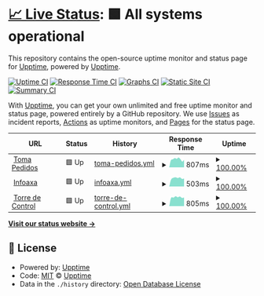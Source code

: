 # [📈 Live Status](https://demo.upptime.js.org): <!--live status--> **🟩 All systems operational**

This repository contains the open-source uptime monitor and status page for [Upptime](https://upptime.js.org), powered by [Upptime](https://github.com/upptime/upptime).

[![Uptime CI](https://github.com/RepositoriosDesarrolloAXA/uptime/workflows/Uptime%20CI/badge.svg)](https://github.com/RepositoriosDesarrolloAXA/uptime/actions?query=workflow%3A%22Uptime+CI%22)
[![Response Time CI](https://github.com/RepositoriosDesarrolloAXA/uptime/workflows/Response%20Time%20CI/badge.svg)](https://github.com/RepositoriosDesarrolloAXA/uptime/actions?query=workflow%3A%22Response+Time+CI%22)
[![Graphs CI](https://github.com/RepositoriosDesarrolloAXA/uptime/workflows/Graphs%20CI/badge.svg)](https://github.com/RepositoriosDesarrolloAXA/uptime/actions?query=workflow%3A%22Graphs+CI%22)
[![Static Site CI](https://github.com/RepositoriosDesarrolloAXA/uptime/workflows/Static%20Site%20CI/badge.svg)](https://github.com/RepositoriosDesarrolloAXA/uptime/actions?query=workflow%3A%22Static+Site+CI%22)
[![Summary CI](https://github.com/RepositoriosDesarrolloAXA/uptime/workflows/Summary%20CI/badge.svg)](https://github.com/RepositoriosDesarrolloAXA/uptime/actions?query=workflow%3A%22Summary+CI%22)

With [Upptime](https://upptime.js.org), you can get your own unlimited and free uptime monitor and status page, powered entirely by a GitHub repository. We use [Issues](https://github.com/upptime/upptime/issues) as incident reports, [Actions](https://github.com/RepositoriosDesarrolloAXA/uptime/actions) as uptime monitors, and [Pages](https://demo.upptime.js.org) for the status page.

<!--start: status pages-->
<!-- This summary is generated by Upptime (https://github.com/upptime/upptime) -->
<!-- Do not edit this manually, your changes will be overwritten -->
<!-- prettier-ignore -->
| URL | Status | History | Response Time | Uptime |
| --- | ------ | ------- | ------------- | ------ |
| <img alt="" src="https://icons.duckduckgo.com/ip3/pedidosaxa.com.ico" height="13"> [Toma Pedidos](https://pedidosaxa.com) | 🟩 Up | [toma-pedidos.yml](https://github.com/RepositoriosDesarrolloAXA/uptime/commits/HEAD/history/toma-pedidos.yml) | <details><summary><img alt="Response time graph" src="./graphs/toma-pedidos/response-time-week.png" height="20"> 807ms</summary><br><a href="https://demo.upptime.js.org/history/toma-pedidos"><img alt="Response time 935" src="https://img.shields.io/endpoint?url=https%3A%2F%2Fraw.githubusercontent.com%2FRepositoriosDesarrolloAXA%2Fuptime%2FHEAD%2Fapi%2Ftoma-pedidos%2Fresponse-time.json"></a><br><a href="https://demo.upptime.js.org/history/toma-pedidos"><img alt="24-hour response time 659" src="https://img.shields.io/endpoint?url=https%3A%2F%2Fraw.githubusercontent.com%2FRepositoriosDesarrolloAXA%2Fuptime%2FHEAD%2Fapi%2Ftoma-pedidos%2Fresponse-time-day.json"></a><br><a href="https://demo.upptime.js.org/history/toma-pedidos"><img alt="7-day response time 807" src="https://img.shields.io/endpoint?url=https%3A%2F%2Fraw.githubusercontent.com%2FRepositoriosDesarrolloAXA%2Fuptime%2FHEAD%2Fapi%2Ftoma-pedidos%2Fresponse-time-week.json"></a><br><a href="https://demo.upptime.js.org/history/toma-pedidos"><img alt="30-day response time 790" src="https://img.shields.io/endpoint?url=https%3A%2F%2Fraw.githubusercontent.com%2FRepositoriosDesarrolloAXA%2Fuptime%2FHEAD%2Fapi%2Ftoma-pedidos%2Fresponse-time-month.json"></a><br><a href="https://demo.upptime.js.org/history/toma-pedidos"><img alt="1-year response time 935" src="https://img.shields.io/endpoint?url=https%3A%2F%2Fraw.githubusercontent.com%2FRepositoriosDesarrolloAXA%2Fuptime%2FHEAD%2Fapi%2Ftoma-pedidos%2Fresponse-time-year.json"></a></details> | <details><summary><a href="https://demo.upptime.js.org/history/toma-pedidos">100.00%</a></summary><a href="https://demo.upptime.js.org/history/toma-pedidos"><img alt="All-time uptime 97.42%" src="https://img.shields.io/endpoint?url=https%3A%2F%2Fraw.githubusercontent.com%2FRepositoriosDesarrolloAXA%2Fuptime%2FHEAD%2Fapi%2Ftoma-pedidos%2Fuptime.json"></a><br><a href="https://demo.upptime.js.org/history/toma-pedidos"><img alt="24-hour uptime 100.00%" src="https://img.shields.io/endpoint?url=https%3A%2F%2Fraw.githubusercontent.com%2FRepositoriosDesarrolloAXA%2Fuptime%2FHEAD%2Fapi%2Ftoma-pedidos%2Fuptime-day.json"></a><br><a href="https://demo.upptime.js.org/history/toma-pedidos"><img alt="7-day uptime 100.00%" src="https://img.shields.io/endpoint?url=https%3A%2F%2Fraw.githubusercontent.com%2FRepositoriosDesarrolloAXA%2Fuptime%2FHEAD%2Fapi%2Ftoma-pedidos%2Fuptime-week.json"></a><br><a href="https://demo.upptime.js.org/history/toma-pedidos"><img alt="30-day uptime 100.00%" src="https://img.shields.io/endpoint?url=https%3A%2F%2Fraw.githubusercontent.com%2FRepositoriosDesarrolloAXA%2Fuptime%2FHEAD%2Fapi%2Ftoma-pedidos%2Fuptime-month.json"></a><br><a href="https://demo.upptime.js.org/history/toma-pedidos"><img alt="1-year uptime 97.42%" src="https://img.shields.io/endpoint?url=https%3A%2F%2Fraw.githubusercontent.com%2FRepositoriosDesarrolloAXA%2Fuptime%2FHEAD%2Fapi%2Ftoma-pedidos%2Fuptime-year.json"></a></details>
| <img alt="" src="https://icons.duckduckgo.com/ip3/infoaxa.com.co.ico" height="13"> [Infoaxa](https://infoaxa.com.co) | 🟩 Up | [infoaxa.yml](https://github.com/RepositoriosDesarrolloAXA/uptime/commits/HEAD/history/infoaxa.yml) | <details><summary><img alt="Response time graph" src="./graphs/infoaxa/response-time-week.png" height="20"> 503ms</summary><br><a href="https://demo.upptime.js.org/history/infoaxa"><img alt="Response time 469" src="https://img.shields.io/endpoint?url=https%3A%2F%2Fraw.githubusercontent.com%2FRepositoriosDesarrolloAXA%2Fuptime%2FHEAD%2Fapi%2Finfoaxa%2Fresponse-time.json"></a><br><a href="https://demo.upptime.js.org/history/infoaxa"><img alt="24-hour response time 479" src="https://img.shields.io/endpoint?url=https%3A%2F%2Fraw.githubusercontent.com%2FRepositoriosDesarrolloAXA%2Fuptime%2FHEAD%2Fapi%2Finfoaxa%2Fresponse-time-day.json"></a><br><a href="https://demo.upptime.js.org/history/infoaxa"><img alt="7-day response time 503" src="https://img.shields.io/endpoint?url=https%3A%2F%2Fraw.githubusercontent.com%2FRepositoriosDesarrolloAXA%2Fuptime%2FHEAD%2Fapi%2Finfoaxa%2Fresponse-time-week.json"></a><br><a href="https://demo.upptime.js.org/history/infoaxa"><img alt="30-day response time 454" src="https://img.shields.io/endpoint?url=https%3A%2F%2Fraw.githubusercontent.com%2FRepositoriosDesarrolloAXA%2Fuptime%2FHEAD%2Fapi%2Finfoaxa%2Fresponse-time-month.json"></a><br><a href="https://demo.upptime.js.org/history/infoaxa"><img alt="1-year response time 469" src="https://img.shields.io/endpoint?url=https%3A%2F%2Fraw.githubusercontent.com%2FRepositoriosDesarrolloAXA%2Fuptime%2FHEAD%2Fapi%2Finfoaxa%2Fresponse-time-year.json"></a></details> | <details><summary><a href="https://demo.upptime.js.org/history/infoaxa">100.00%</a></summary><a href="https://demo.upptime.js.org/history/infoaxa"><img alt="All-time uptime 99.73%" src="https://img.shields.io/endpoint?url=https%3A%2F%2Fraw.githubusercontent.com%2FRepositoriosDesarrolloAXA%2Fuptime%2FHEAD%2Fapi%2Finfoaxa%2Fuptime.json"></a><br><a href="https://demo.upptime.js.org/history/infoaxa"><img alt="24-hour uptime 100.00%" src="https://img.shields.io/endpoint?url=https%3A%2F%2Fraw.githubusercontent.com%2FRepositoriosDesarrolloAXA%2Fuptime%2FHEAD%2Fapi%2Finfoaxa%2Fuptime-day.json"></a><br><a href="https://demo.upptime.js.org/history/infoaxa"><img alt="7-day uptime 100.00%" src="https://img.shields.io/endpoint?url=https%3A%2F%2Fraw.githubusercontent.com%2FRepositoriosDesarrolloAXA%2Fuptime%2FHEAD%2Fapi%2Finfoaxa%2Fuptime-week.json"></a><br><a href="https://demo.upptime.js.org/history/infoaxa"><img alt="30-day uptime 99.92%" src="https://img.shields.io/endpoint?url=https%3A%2F%2Fraw.githubusercontent.com%2FRepositoriosDesarrolloAXA%2Fuptime%2FHEAD%2Fapi%2Finfoaxa%2Fuptime-month.json"></a><br><a href="https://demo.upptime.js.org/history/infoaxa"><img alt="1-year uptime 99.73%" src="https://img.shields.io/endpoint?url=https%3A%2F%2Fraw.githubusercontent.com%2FRepositoriosDesarrolloAXA%2Fuptime%2FHEAD%2Fapi%2Finfoaxa%2Fuptime-year.json"></a></details>
| <img alt="" src="https://icons.duckduckgo.com/ip3/torredecontrol.axa.com.co.ico" height="13"> [Torre de Control](https://torredecontrol.axa.com.co) | 🟩 Up | [torre-de-control.yml](https://github.com/RepositoriosDesarrolloAXA/uptime/commits/HEAD/history/torre-de-control.yml) | <details><summary><img alt="Response time graph" src="./graphs/torre-de-control/response-time-week.png" height="20"> 805ms</summary><br><a href="https://demo.upptime.js.org/history/torre-de-control"><img alt="Response time 793" src="https://img.shields.io/endpoint?url=https%3A%2F%2Fraw.githubusercontent.com%2FRepositoriosDesarrolloAXA%2Fuptime%2FHEAD%2Fapi%2Ftorre-de-control%2Fresponse-time.json"></a><br><a href="https://demo.upptime.js.org/history/torre-de-control"><img alt="24-hour response time 776" src="https://img.shields.io/endpoint?url=https%3A%2F%2Fraw.githubusercontent.com%2FRepositoriosDesarrolloAXA%2Fuptime%2FHEAD%2Fapi%2Ftorre-de-control%2Fresponse-time-day.json"></a><br><a href="https://demo.upptime.js.org/history/torre-de-control"><img alt="7-day response time 805" src="https://img.shields.io/endpoint?url=https%3A%2F%2Fraw.githubusercontent.com%2FRepositoriosDesarrolloAXA%2Fuptime%2FHEAD%2Fapi%2Ftorre-de-control%2Fresponse-time-week.json"></a><br><a href="https://demo.upptime.js.org/history/torre-de-control"><img alt="30-day response time 730" src="https://img.shields.io/endpoint?url=https%3A%2F%2Fraw.githubusercontent.com%2FRepositoriosDesarrolloAXA%2Fuptime%2FHEAD%2Fapi%2Ftorre-de-control%2Fresponse-time-month.json"></a><br><a href="https://demo.upptime.js.org/history/torre-de-control"><img alt="1-year response time 793" src="https://img.shields.io/endpoint?url=https%3A%2F%2Fraw.githubusercontent.com%2FRepositoriosDesarrolloAXA%2Fuptime%2FHEAD%2Fapi%2Ftorre-de-control%2Fresponse-time-year.json"></a></details> | <details><summary><a href="https://demo.upptime.js.org/history/torre-de-control">100.00%</a></summary><a href="https://demo.upptime.js.org/history/torre-de-control"><img alt="All-time uptime 99.73%" src="https://img.shields.io/endpoint?url=https%3A%2F%2Fraw.githubusercontent.com%2FRepositoriosDesarrolloAXA%2Fuptime%2FHEAD%2Fapi%2Ftorre-de-control%2Fuptime.json"></a><br><a href="https://demo.upptime.js.org/history/torre-de-control"><img alt="24-hour uptime 100.00%" src="https://img.shields.io/endpoint?url=https%3A%2F%2Fraw.githubusercontent.com%2FRepositoriosDesarrolloAXA%2Fuptime%2FHEAD%2Fapi%2Ftorre-de-control%2Fuptime-day.json"></a><br><a href="https://demo.upptime.js.org/history/torre-de-control"><img alt="7-day uptime 100.00%" src="https://img.shields.io/endpoint?url=https%3A%2F%2Fraw.githubusercontent.com%2FRepositoriosDesarrolloAXA%2Fuptime%2FHEAD%2Fapi%2Ftorre-de-control%2Fuptime-week.json"></a><br><a href="https://demo.upptime.js.org/history/torre-de-control"><img alt="30-day uptime 99.93%" src="https://img.shields.io/endpoint?url=https%3A%2F%2Fraw.githubusercontent.com%2FRepositoriosDesarrolloAXA%2Fuptime%2FHEAD%2Fapi%2Ftorre-de-control%2Fuptime-month.json"></a><br><a href="https://demo.upptime.js.org/history/torre-de-control"><img alt="1-year uptime 99.73%" src="https://img.shields.io/endpoint?url=https%3A%2F%2Fraw.githubusercontent.com%2FRepositoriosDesarrolloAXA%2Fuptime%2FHEAD%2Fapi%2Ftorre-de-control%2Fuptime-year.json"></a></details>

<!--end: status pages-->

[**Visit our status website →**](https://demo.upptime.js.org)

## 📄 License

- Powered by: [Upptime](https://github.com/upptime/upptime)
- Code: [MIT](./LICENSE) © [Upptime](https://upptime.js.org)
- Data in the `./history` directory: [Open Database License](https://opendatacommons.org/licenses/odbl/1-0/)
